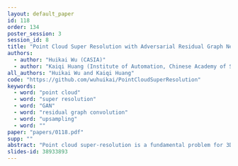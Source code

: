 ```yaml
---
layout: default_paper
id: 118
order: 134
poster_session: 3
session_id: 8
title: "Point Cloud Super Resolution with Adversarial Residual Graph Networks"
authors:
  - author: "Huikai Wu (CASIA)"
  - author: "Kaiqi Huang (Institute of Automation, Chinese Academy of Sciences)"
all_authors: "Huikai Wu and Kaiqi Huang"
code: "https://github.com/wuhuikai/PointCloudSuperResolution"
keywords:
  - word: "point cloud"
  - word: "super resolution"
  - word: "GAN"
  - word: "residual graph convolution"
  - word: "upsampling"
  - word: ""
paper: "papers/0118.pdf"
supp: ""
abstract: "Point cloud super-resolution is a fundamental problem for 3D reconstruction and 3D data understanding. It takes a low-resolution (LR) point cloud as input and generates a high-resolution (HR) point cloud with rich details. In this paper, we present a data-driven method for point cloud super-resolution based on graph networks and adversarial losses. The key idea of the proposed network is to exploit the local similarity of point cloud and the analogy between LR input and HR output. For the former, we design a deep network with graph convolution. For the latter, we propose to add residual connections into graph convolution and introduce a skip connection between input and output. The proposed network is trained with a novel loss function, which combines Chamfer Distance (CD) and graph adversarial loss. Such a loss function captures the characteristics of HR point cloud automatically without manual design. We conduct a series of experiments to evaluate our method and validate the superiority over other methods. Results show that the proposed method achieves state-of-the-art performance and have a good generalization ability to unseen data."
slides-id: 38933893
---
```

